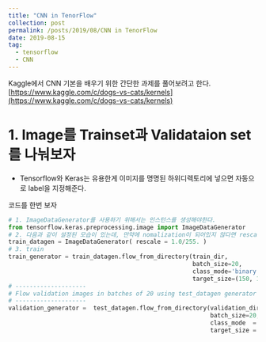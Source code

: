 ```yaml
---
title: "CNN in TenorFlow"
collection: post
permalink: /posts/2019/08/CNN in TenorFlow
date: 2019-08-15
tag:
  - tensorflow
  - CNN
---
```

Kaggle에서 CNN 기본을 배우기 위한 간단한 과제를 풀어보려고 한다.
[https://www.kaggle.com/c/dogs-vs-cats/kernels](https://www.kaggle.com/c/dogs-vs-cats/kernels)


# 1.  Image를 Trainset과 Validataion set를 나눠보자
- Tensorflow와 Keras는 유용한게 이미지를 명명된 하위디렉토리에 넣으면 자동으로 label을 지정해준다.

코드를  한번 보자
```python
# 1. ImageDataGenerator를 사용하기 위해서는 인스턴스를 생성해야한다.
from tensorflow.keras.preprocessing.image import ImageDataGenerator
# 2. 다음과 같이 설정된 모습이 있는데, 만약에 nomalization이 되어있지 않다면 rescaling을 해줘야한다.
train_datagen = ImageDataGenerator( rescale = 1.0/255. )
# 3. train
train_generator = train_datagen.flow_from_directory(train_dir,
                                                    batch_size=20,
                                                    class_mode='binary',
                                                    target_size=(150, 150))     
# --------------------
# Flow validation images in batches of 20 using test_datagen generator
# --------------------
validation_generator =  test_datagen.flow_from_directory(validation_dir,
                                                         batch_size=20,
                                                         class_mode  = 'binary',
                                                         target_size = (150, 150))

```
<!--stackedit_data:
eyJoaXN0b3J5IjpbLTE0NjgyODM0ODRdfQ==
-->